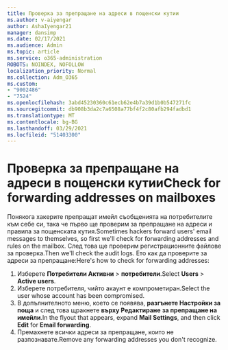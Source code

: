 ```yaml
---
title: Проверка за препращане на адреси в пощенски кутии
ms.author: v-aiyengar
author: AshaIyengar21
manager: dansimp
ms.date: 02/17/2021
ms.audience: Admin
ms.topic: article
ms.service: o365-administration
ROBOTS: NOINDEX, NOFOLLOW
localization_priority: Normal
ms.collection: Adm_O365
ms.custom:
- "9002486"
- "7524"
ms.openlocfilehash: 3abd45230360c61ecb62e4b7a39d1b0b547271fc
ms.sourcegitcommit: db908b3da2c7a6508a77bf4f2c80afb294fadbd1
ms.translationtype: MT
ms.contentlocale: bg-BG
ms.lasthandoff: 03/29/2021
ms.locfileid: "51403300"
---
```

# <a name="check-for-forwarding-addresses-on-mailboxes"></a><span data-ttu-id="74c45-102">Проверка за препращане на адреси в пощенски кутии</span><span class="sxs-lookup"><span data-stu-id="74c45-102">Check for forwarding addresses on mailboxes</span></span>

<span data-ttu-id="74c45-103">Понякога хакерите препращат имейл съобщенията на потребителите към себе си, така че първо ще проверим за препращане на адреси и правила за пощенската кутия.</span><span class="sxs-lookup"><span data-stu-id="74c45-103">Sometimes hackers forward users' email messages to themselves, so first we'll check for forwarding addresses and rules on the mailbox.</span></span> <span data-ttu-id="74c45-104">След това ще проверим регистрационните файлове за проверка.</span><span class="sxs-lookup"><span data-stu-id="74c45-104">Then we'll check the audit logs.</span></span> <span data-ttu-id="74c45-105">Ето как да проверите за адреси за препращане:</span><span class="sxs-lookup"><span data-stu-id="74c45-105">Here's how to check for forwarding addresses:</span></span>

1. <span data-ttu-id="74c45-106">Изберете **Потребители Активни**  >  **потребители**.</span><span class="sxs-lookup"><span data-stu-id="74c45-106">Select **Users** > **Active users**.</span></span>
1. <span data-ttu-id="74c45-107">Изберете потребителя, чийто акаунт е компрометиран.</span><span class="sxs-lookup"><span data-stu-id="74c45-107">Select the user whose account has been compromised.</span></span>
1. <span data-ttu-id="74c45-108">В допълнителното меню, което се появява, **разгънете Настройки за поща** и след това щракнете **върху Редактиране** **за препращане на имейли**.</span><span class="sxs-lookup"><span data-stu-id="74c45-108">In the flyout that appears, expand **Mail Settings**, and then click **Edit** for **Email forwarding**.</span></span>
1. <span data-ttu-id="74c45-109">Премахнете всички адреси за препращане, които не разпознавате.</span><span class="sxs-lookup"><span data-stu-id="74c45-109">Remove any forwarding addresses you don't recognize.</span></span>